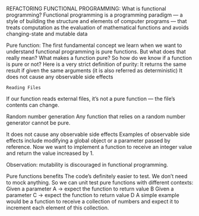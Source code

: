 REFACTORING FUNCTIONAL PROGRAMMING: 
    What is functional programming?
Functional programming is a programming paradigm — a style of building the structure and elements of computer programs — that treats computation as the evaluation of mathematical functions and avoids changing-state and mutable data

Pure function:
    The first fundamental concept we learn when we want to understand functional programming is pure functions. But what does that really mean? What makes a function pure?
    So how do we know if a function is pure or not? Here is a very strict definition of purity:
    It returns the same result if given the same arguments (it is also referred as deterministic)
    It does not cause any observable side effects

    Reading Files
If our function reads external files, it’s not a pure function — the file’s contents can change.

Random number generation
Any function that relies on a random number generator cannot be pure.

It does not cause any observable side effects
Examples of observable side effects include modifying a global object or a parameter passed by reference.
Now we want to implement a function to receive an integer value and return the value increased by 1.

Observation: mutability is discouraged in functional programming.

Pure functions benefits
The code’s definitely easier to test. We don’t need to mock anything. So we can unit test pure functions with different contexts:
Given a parameter A → expect the function to return value B
Given a parameter C → expect the function to return value D
A simple example would be a function to receive a collection of numbers and expect it to increment each element of this collection.